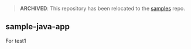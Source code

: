 > **ARCHIVED**: This repository has been relocated to the [samples](https://github.com/buildpack/samples/) repo.

## sample-java-app

For test1
